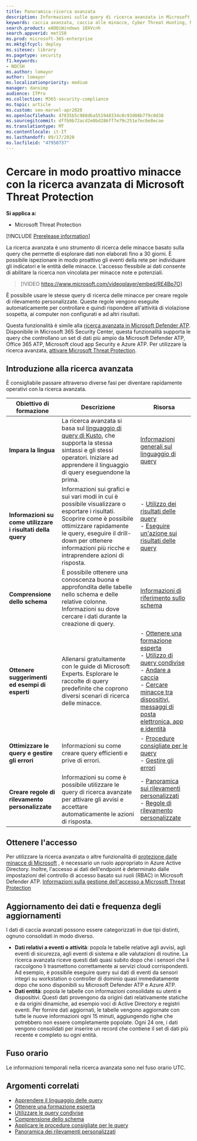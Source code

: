 ```yaml
---
title: Panoramica-ricerca avanzata
description: Informazioni sulle query di ricerca avanzata in Microsoft 365 e sul loro utilizzo per individuare in modo proattivo i rischi e i punti di debolezza della rete
keywords: caccia avanzata, caccia alle minacce, Cyber Threat Hunting, Microsoft Threat Protection, Microsoft 365, MTP, M365, Search, query, telemetria, rilevamenti personalizzati, schema, kusto, Microsoft 365, Microsoft Threat Protection
search.product: eADQiWindows 10XVcnh
search.appverid: met150
ms.prod: microsoft-365-enterprise
ms.mktglfcycl: deploy
ms.sitesec: library
ms.pagetype: security
f1.keywords:
- NOCSH
ms.author: lomayor
author: lomayor
ms.localizationpriority: medium
manager: dansimp
audience: ITPro
ms.collection: M365-security-compliance
ms.topic: article
ms.custom: seo-marvel-apr2020
ms.openlocfilehash: 47035b5c988dba551948334c0c93d08b779c0d38
ms.sourcegitcommit: dffb9b72acd2e0bd286ff7e79c251e7ec6e8ecae
ms.translationtype: MT
ms.contentlocale: it-IT
ms.lasthandoff: 09/17/2020
ms.locfileid: "47950737"
---
```

# <a name="proactively-hunt-for-threats-with-advanced-hunting-in-microsoft-threat-protection"></a>Cercare in modo proattivo minacce con la ricerca avanzata di Microsoft Threat Protection

**Si applica a:**
- Microsoft Threat Protection

[!INCLUDE [Prerelease information](../includes/prerelease.md)]

La ricerca avanzata è uno strumento di ricerca delle minacce basato sulla query che permette di esplorare dati non elaborati fino a 30 giorni. È possibile ispezionare in modo proattivo gli eventi della rete per individuare gli indicatori e le entità delle minacce. L'accesso flessibile ai dati consente di abilitare la ricerca non vincolata per minacce note e potenziali.
<p></p>

> [!VIDEO https://www.microsoft.com/videoplayer/embed/RE4Bp7O]

È possibile usare le stesse query di ricerca delle minacce per creare regole di rilevamento personalizzate. Queste regole vengono eseguite automaticamente per controllare e quindi rispondere all'attività di violazione sospetta, ai computer non configurati e ad altri risultati.

Questa funzionalità è simile alla [ricerca avanzata in Microsoft Defender ATP](https://docs.microsoft.com/windows/security/threat-protection/microsoft-defender-atp/advanced-hunting-overview). Disponibile in Microsoft 365 Security Center, questa funzionalità supporta le query che controllano un set di dati più ampio da Microsoft Defender ATP, Office 365 ATP, Microsoft cloud app Security e Azure ATP. Per utilizzare la ricerca avanzata, [attivare Microsoft Threat Protection](mtp-enable.md).

## <a name="get-started-with-advanced-hunting"></a>Introduzione alla ricerca avanzata

È consigliabile passare attraverso diverse fasi per diventare rapidamente operativi con la ricerca avanzata.

| Obiettivo di formazione | Descrizione | Risorsa |
|--|--|--|
| **Impara la lingua** | La ricerca avanzata si basa sul [linguaggio di query di Kusto](https://docs.microsoft.com/azure/kusto/query/), che supporta la stessa sintassi e gli stessi operatori. Iniziare ad apprendere il linguaggio di query eseguendone la prima. | [Informazioni generali sul linguaggio di query](advanced-hunting-query-language.md) |
| **Informazioni su come utilizzare i risultati della query** | Informazioni sui grafici e sui vari modi in cui è possibile visualizzare o esportare i risultati. Scoprire come è possibile ottimizzare rapidamente le query, eseguire il drill-down per ottenere informazioni più ricche e intraprendere azioni di risposta. | - [Utilizzo dei risultati delle query](advanced-hunting-query-results.md)<br>- [Eseguire un'azione sui risultati delle query](advanced-hunting-take-action.md) |
| **Comprensione dello schema** | È possibile ottenere una conoscenza buona e approfondita delle tabelle nello schema e delle relative colonne. Informazioni su dove cercare i dati durante la creazione di query. | [Informazioni di riferimento sullo schema](advanced-hunting-schema-tables.md) |
| **Ottenere suggerimenti ed esempi di esperti** | Allenarsi gratuitamente con le guide di Microsoft Experts. Esplorare le raccolte di query predefinite che coprono diversi scenari di ricerca delle minacce. | - [Ottenere una formazione esperta](advanced-hunting-expert-training.md)<br>- [Utilizzo di query condivise](advanced-hunting-shared-queries.md)<br>- [Andare a caccia](advanced-hunting-go-hunt.md)<br>- [Cercare minacce tra dispositivi, messaggi di posta elettronica, app e identità](advanced-hunting-query-emails-devices.md) |
| **Ottimizzare le query e gestire gli errori** | Informazioni su come creare query efficienti e prive di errori. | - [Procedure consigliate per le query](advanced-hunting-best-practices.md)<br>- [Gestire gli errori](advanced-hunting-errors.md) |
| **Creare regole di rilevamento personalizzate** | Informazioni su come è possibile utilizzare le query di ricerca avanzate per attivare gli avvisi e accettare automaticamente le azioni di risposta. | - [Panoramica sui rilevamenti personalizzati](custom-detections-overview.md)<br>- [Regole di rilevamento personalizzate](custom-detection-rules.md) |

## <a name="get-access"></a>Ottenere l'accesso
Per utilizzare la ricerca avanzata o altre funzionalità di [protezione dalle minacce di Microsoft](microsoft-threat-protection.md) , è necessario un ruolo appropriato in Azure Active Directory. Inoltre, l'accesso ai dati dell'endpoint è determinato dalle impostazioni del controllo di accesso basato sui ruoli (RBAC) in Microsoft Defender ATP. [Informazioni sulla gestione dell'accesso a Microsoft Threat Protection](mtp-permissions.md)

## <a name="data-freshness-and-update-frequency"></a>Aggiornamento dei dati e frequenza degli aggiornamenti
I dati di caccia avanzati possono essere categorizzati in due tipi distinti, ognuno consolidati in modo diverso.

- **Dati relativi a eventi o attività**: popola le tabelle relative agli avvisi, agli eventi di sicurezza, agli eventi di sistema e alle valutazioni di routine. La ricerca avanzata riceve questi dati quasi subito dopo che i sensori che li raccolgono li trasmettono correttamente ai servizi cloud corrispondenti. Ad esempio, è possibile eseguire query sui dati di eventi da sensori integri su workstation o controller di dominio quasi immediatamente dopo che sono disponibili su Microsoft Defender ATP e Azure ATP.
- **Dati entità**: popola le tabelle con informazioni consolidate su utenti e dispositivi. Questi dati provengono da origini dati relativamente statiche e da origini dinamiche, ad esempio voci di Active Directory e registri eventi. Per fornire dati aggiornati, le tabelle vengono aggiornate con tutte le nuove informazioni ogni 15 minuti, aggiungendo righe che potrebbero non essere completamente popolate. Ogni 24 ore, i dati vengono consolidati per inserire un record che contiene il set di dati più recente e completo su ogni entità.

## <a name="time-zone"></a>Fuso orario
Le informazioni temporali nella ricerca avanzata sono nel fuso orario UTC.

## <a name="related-topics"></a>Argomenti correlati
- [Apprendere il linguaggio delle query](advanced-hunting-query-language.md)
- [Ottenere una formazione esperta](advanced-hunting-expert-training.md)
- [Utilizzare le query condivise](advanced-hunting-shared-queries.md)
- [Comprensione dello schema](advanced-hunting-schema-tables.md)
- [Applicare le procedure consigliate per le query](advanced-hunting-best-practices.md)
- [Panoramica dei rilevamenti personalizzati](custom-detections-overview.md)

